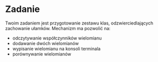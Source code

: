 # Zadanie

Twoim zadaniem jest przygotowanie zestawu klas, odzwierciedlających zachowanie ułamków.
Mechanizm ma pozwolić na:
* odczytywanie współczynników wielomianu
* dodawanie dwóch wielomianów
* wypisanie wielomianu na konsoli terminala
* porównywanie wielomianów
